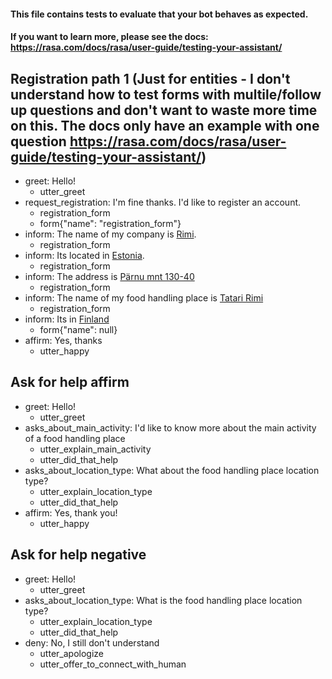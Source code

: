 #### This file contains tests to evaluate that your bot behaves as expected.
#### If you want to learn more, please see the docs: https://rasa.com/docs/rasa/user-guide/testing-your-assistant/

## Registration path 1 (Just for entities - I don't understand how to test forms with multile/follow up questions and don't want to waste more time on this. The docs only have an example with one question https://rasa.com/docs/rasa/user-guide/testing-your-assistant/)
* greet: Hello!
  - utter_greet
* request_registration: I'm fine thanks. I'd like to register an account.
  - registration_form
  - form{"name": "registration_form"}
* inform: The name of my company is [Rimi](organisation_name).
    - registration_form
* inform: Its located in [Estonia](country).
    - registration_form
* inform: The address is [Pärnu mnt 130-40](company_address)
    - registration_form
* inform: The name of my food handling place is [Tatari Rimi](organisation_name)
    - registration_form
* inform: Its in [Finland](country)
    - form{"name": null}
* affirm: Yes, thanks
  - utter_happy

## Ask for help affirm
* greet: Hello!
  - utter_greet
* asks_about_main_activity: I'd like to know more about the main activity of a food handling place
  - utter_explain_main_activity
  - utter_did_that_help
* asks_about_location_type: What about the food handling place location type?
  - utter_explain_location_type
  - utter_did_that_help
* affirm: Yes, thank you!
  - utter_happy

## Ask for help negative
* greet: Hello!
  - utter_greet
* asks_about_location_type: What is the food handling place location type?
  - utter_explain_location_type
  - utter_did_that_help
* deny: No, I still don't understand
  - utter_apologize
  - utter_offer_to_connect_with_human
